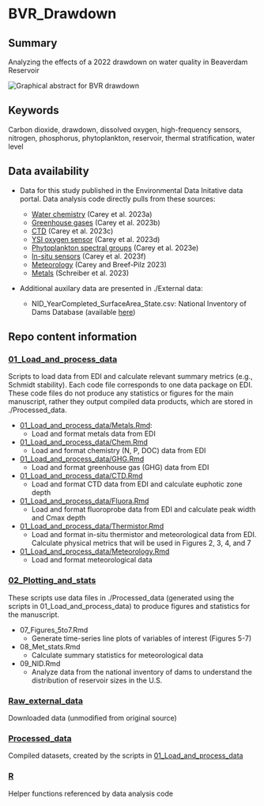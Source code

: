 # BVR_Drawdown

## Summary

Analyzing the effects of a 2022 drawdown on water quality in Beaverdam Reservoir

![Graphical abstract for BVR drawdown](https://github.com/abbylewis/BVR_Drawdown/assets/51751937/cd04fca6-2424-43f3-a99d-2fd2ba2ba5bc)

## Keywords

Carbon dioxide, drawdown, dissolved oxygen, high-frequency sensors, nitrogen, phosphorus, phytoplankton, reservoir, thermal stratification, water level

## Data availability

* Data for this study published in the Environmental Data Initative data portal. Data analysis code directly pulls from these sources: 
    * [Water chemistry](https://portal.edirepository.org/nis/mapbrowse?packageid=edi.199.11) (Carey et al. 2023a)
    * [Greenhouse gases](https://portal.edirepository.org/nis/mapbrowse?packageid=edi.551.7) (Carey et al. 2023b)
    * [CTD](https://portal.edirepository.org/nis/mapbrowse?packageid=edi.200.12) (Carey et al. 2023c)
    * [YSI oxygen sensor](https://portal.edirepository.org/nis/mapbrowse?packageid=edi.198.11) (Carey et al. 2023d)
    * [Phytoplankton spectral groups](https://portal.edirepository.org/nis/mapbrowse?packageid=edi.272.7) (Carey et al. 2023e)
    * [In-situ sensors](https://portal.edirepository.org/nis/mapbrowse?packageid=edi.725.3) (Carey et al. 2023f)
    * [Meteorology](https://portal.edirepository.org/nis/mapbrowse?packageid=edi.389.7) (Carey and Breef-Pilz 2023)
    * [Metals](https://portal.edirepository.org/nis/mapbrowse?packageid=edi.455.7) (Schreiber et al. 2023)

* Additional auxilary data are presented in ./External data:
    * NID_YearCompleted_SurfaceArea_State.csv: National Inventory of Dams Database (available [here](https://nid.sec.usace.army.mil/#/))

## Repo content information

### [01_Load_and_process_data](01_Load_and_process_data)

Scripts to load data from EDI and calculate relevant summary metrics (e.g., Schmidt stability). Each code file corresponds to one data package on EDI. These code files do not produce any statistics or figures for the main manuscript, rather they output compiled data products, which are stored in ./Processed_data. 

* [01_Load_and_process_data/Metals.Rmd](01_Load_and_process_data/Metals.Rmd):
   * Load and format metals data from EDI
* [01_Load_and_process_data/Chem.Rmd](01_Load_and_process_data/Chem.Rmd)
   * Load and format chemistry (N, P, DOC) data from EDI
* [01_Load_and_process_data/GHG.Rmd](01_Load_and_process_data/GHG.Rmd)
   * Load and format greenhouse gas (GHG) data from EDI
* [01_Load_and_process_data/CTD.Rmd](01_Load_and_process_data/CTD.Rmd)
   * Load and format CTD data from EDI and calculate euphotic zone depth
* [01_Load_and_process_data/Fluora.Rmd](01_Load_and_process_data/Fluora.Rmd)
   * Load and format fluoroprobe data from EDI and calculate peak width and Cmax depth
* [01_Load_and_process_data/Thermistor.Rmd](01_Load_and_process_data/Thermistor.Rmd)
   * Load and format in-situ thermistor and meteorological data from EDI. Calculate physical metrics that will be used in Figures 2, 3, 4, and 7
* [01_Load_and_process_data/Meteorology.Rmd](01_Load_and_process_data/Meteorology.Rmd)
   * Load and format meteorological data

### [02_Plotting_and_stats](02_Plotting_and_stats)

These scripts use data files in ./Processed_data (generated using the scripts in 01_Load_and_process_data) to produce figures and statistics for the manuscript.

* 07_Figures_5to7.Rmd
   * Generate time-series line plots of variables of interest (Figures 5-7)
* 08_Met_stats.Rmd
   * Calculate summary statistics for meteorological data
* 09_NID.Rmd
   * Analyze data from the national inventory of dams to understand the distribution of reservoir sizes in the U.S.

### [Raw_external_data](Raw_external_data)

Downloaded data (unmodified from original source)

### [Processed_data](Processed_data)

Compiled datasets, created by the scripts in [01_Load_and_process_data](01_Load_and_process_data)

### [R](R)

Helper functions referenced by data analysis code
